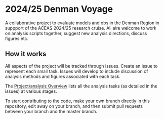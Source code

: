 # 2024/25 Denman Voyage
  
A collaborative project to evaluate models and obs in the Denman Region in suppport of the ACEAS 2024/25 research cruise. All alre welcome to work on analysis scripts together, suggest new analysis directions, discuss figures etc.

## How it works
All aspects of the project will be tracked through issues. Create an issue to represent each small task. Issues will develop to include discussion of analysis methods and figures associated with each task.

The [Project/analysis Overview](https://github.com/PaulSpence/Denman2024Voyage/projects/1) lists all the analysis tasks (as detailed in the issues) at various stages.

To start contributing to the code, make your own branch directly in this repository, edit away on your branch, and then submit pull requests between your branch and the master branch.
